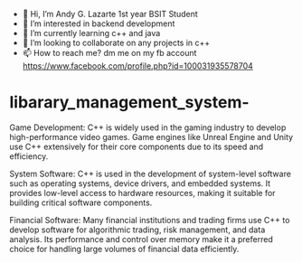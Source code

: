 - 👋 Hi, I’m Andy G. Lazarte 1st year BSIT Student
- 👀 I’m interested in backend development
- 🌱 I’m currently learning c++ and java
- 💞️ I’m looking to collaborate on any projects in c++
- 📫 How to reach me? dm me on my fb account https://www.facebook.com/profile.php?id=100031935578704

<!---
andytechh/andytechh is a ✨ special ✨ repository because its `README.md` (this file) appears on your GitHub profile.
You can click the Preview link to take a look at your changes.
--->
# libarary_management_system-
Game Development: C++ is widely used in the gaming industry to develop high-performance video games. Game engines like Unreal Engine and Unity use C++ extensively for their core components due to its speed and efficiency.

System Software: C++ is used in the development of system-level software such as operating systems, device drivers, and embedded systems. It provides low-level access to hardware resources, making it suitable for building critical software components.

Financial Software: Many financial institutions and trading firms use C++ to develop software for algorithmic trading, risk management, and data analysis. Its performance and control over memory make it a preferred choice for handling large volumes of financial data efficiently.

